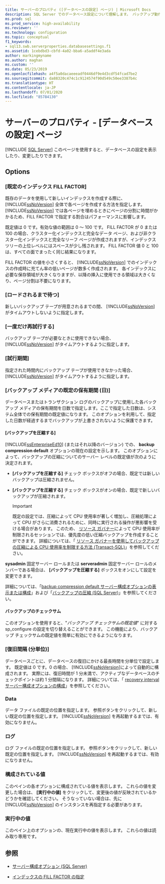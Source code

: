 ```yaml
---
title: サーバーのプロパティ ([データベースの設定] ページ) | Microsoft Docs
description: SQL Server でのデータベース設定について理解します。 バックアップ動作、FILL FACTOR、ファイルの場所、その他のプロパティを制御するためのオプションについて説明します。
ms.prod: sql
ms.prod_service: high-availability
ms.reviewer: ''
ms.technology: configuration
ms.topic: conceptual
f1_keywords:
- sql13.swb.serverproperties.databasesettings.f1
ms.assetid: 1cebdbd3-cbfd-4a02-bba6-a5addf4e3ada
author: markingmyname
ms.author: maghan
ms.custom: ''
ms.date: 05/23/2019
ms.openlocfilehash: a4f5a0dacaeeeadf0446df9e4d3cdf54fcad7be2
ms.sourcegitcommit: da88320c474c1c9124574f90d549c50ee3387b4c
ms.translationtype: HT
ms.contentlocale: ja-JP
ms.lasthandoff: 07/01/2020
ms.locfileid: "85784130"
---
```

# <a name="server-properties---database-settings-page"></a>サーバーのプロパティ - [データベースの設定] ページ

 [!INCLUDE [SQL Server](../../includes/applies-to-version/sqlserver.md)]
  このページを使用すると、データベースの設定を表示したり、変更したりできます。  
  
## <a name="options"></a>Options

### <a name="default-index-fill-factor"></a>[既定のインデックス FILL FACTOR]

既存のデータを使用して新しいインデックスを作成する際に、 [!INCLUDE[ssNoVersion](../../includes/ssnoversion-md.md)] 全体で各ページを作成する方法を指定します。 [!INCLUDE[ssNoVersion](../../includes/ssnoversion-md.md)] では各ページを埋めるときにページの分割に時間がかかるため、FILL FACTOR で指定する割合はパフォーマンスに影響します。
  
既定値は 0 です。有効な値の範囲は 0 ～ 100 です。 FILL FACTOR が 0 または 100 の場合、クラスター化インデックスと完全なデータ ページ、および非クラスター化インデックスと完全なリーフ ページが作成されますが、インデックス ツリーの上位レベルにはスペースが少し残されます。 FILL FACTOR 値 0 と 100 は、すべての面でまったく同じ結果になります。
  
FILL FACTOR の値を小さくすると、 [!INCLUDE[ssNoVersion](../../includes/ssnoversion-md.md)] でのインデックスの作成時に充てん率の低いページが数多く作成されます。 各インデックスに必要な保存領域が大きくなりますが、以降の挿入に使用できる領域は大きくなり、ページ分割は不要になります。
  
### <a name="wait-indefinitely"></a>[ロードされるまで待つ]

新しいバックアップ テープが用意されるまでの間、 [!INCLUDE[ssNoVersion](../../includes/ssnoversion-md.md)] がタイムアウトしないように指定します。  

### <a name="try-once"></a>[一度だけ再試行する]

バックアップ テープが必要なときに使用できない場合、 [!INCLUDE[ssNoVersion](../../includes/ssnoversion-md.md)] がタイムアウトするように指定します。

### <a name="try-for-minutes"></a>[試行期間]

指定された時間内にバックアップ テープが使用できなかった場合、 [!INCLUDE[ssNoVersion](../../includes/ssnoversion-md.md)] がタイムアウトするように指定します。  

### <a name="default-backup-media-retention-in-days"></a>[バックアップ メディアの既定の保有期間 (日)]

データベースまたはトランザクション ログのバックアップに使用した各バックアップ メディアの保有期間を日数で指定します。ここで指定した日数は、システム全体での保有期間の既定値になります。 このオプションを利用して、指定した日数が経過するまでバックアップが上書きされないように保護できます。  

#### <a name="compress-backup"></a>[バックアップを圧縮する]

[!INCLUDE[ssEnterpriseEd10](../../includes/ssenterpriseed10-md.md)] (またはそれ以降のバージョン) での、 **backup compression default** オプションの現在の設定を示します。 このオプションによって、バックアップの圧縮についてのサーバー レベルの既定値が次のように決定されます。

- **[バックアップを圧縮する]** チェック ボックスがオフの場合、既定では新しいバックアップは圧縮されません。

- **[バックアップを圧縮する]** チェック ボックスがオンの場合、既定で新しいバックアップが圧縮されます。
  
    > [!IMPORTANT]
    >  既定の設定では、圧縮によって CPU 使用率が著しく増加し、圧縮処理によって CPU がさらに消費されるために、同時に実行される操作が悪影響を受ける場合があります。 このため、 [リソース ガバナー](../../relational-databases/resource-governor/resource-governor.md)によって CPU 使用率が制限されるセッションでは、優先度の低い圧縮バックアップを作成することができます。 詳細については、「 [リソース ガバナーを使用してバックアップの圧縮による CPU 使用率を制限する方法 &#40;Transact-SQL&#41;](../../relational-databases/backup-restore/use-resource-governor-to-limit-cpu-usage-by-backup-compression-transact-sql.md)」を参照してください。
  
**sysadmin** 固定サーバー ロールまたは **serveradmin** 固定サーバー ロールのメンバーである場合は、 **[バックアップを圧縮する]** ボックスをオンにして設定を変更できます。  
  
詳細については、「[backup compression default サーバー構成オプションの表示または構成](../../database-engine/configure-windows/view-or-configure-the-backup-compression-default-server-configuration-option.md)」および「[バックアップの圧縮 &#40;SQL Server&#41;](../../relational-databases/backup-restore/backup-compression-sql-server.md)」を参照してください。  

#### <a name="backup-checksum"></a>バックアップのチェックサム

このオプションを使用すると、"*バックアップ チェックサムの既定値*" に対する sp_configure の設定を切り替えることができます。 この機能により、バックアップ チェックサムの既定値を簡単に有効にできるようになります。

### <a name="recovery-interval-minutes"></a>[復旧間隔 (分単位)]

データベースごとに、データベースの復旧にかける最長時間を分単位で設定します。 既定値は 0 です。0 の場合、 [!INCLUDE[ssNoVersion](../../includes/ssnoversion-md.md)]によって自動的に構成されます。 実際には、復旧時間が 1 分未満で、アクティブなデータベースのチェックポイントは約 1 分間隔になります。 詳細については、「 [recovery interval サーバー構成オプションの構成](../../database-engine/configure-windows/configure-the-recovery-interval-server-configuration-option.md)」を参照してください。  
  
### <a name="data"></a>Data

データ ファイルの既定の位置を指定します。 参照ボタンをクリックして、新しい既定の位置を指定します。 [!INCLUDE[ssNoVersion](../../includes/ssnoversion-md.md)] を再起動するまでは、有効になりません。  
  
### <a name="log"></a>ログ
  
ログ ファイルの既定の位置を指定します。 参照ボタンをクリックして、新しい既定の位置を指定します。 [!INCLUDE[ssNoVersion](../../includes/ssnoversion-md.md)] を再起動するまでは、有効になりません。  
  
### <a name="configured-values"></a>構成されている値

このペインの各オプションに構成されている値を表示します。 これらの値を変更した場合は、 **[実行中の値]** をクリックして、変更後の値が反映されているかどうかを確認してください。 そうなっていない場合は、先に [!INCLUDE[ssNoVersion](../../includes/ssnoversion-md.md)] のインスタンスを再指定する必要があります。  
  
### <a name="running-values"></a>実行中の値

このペイン上のオプションの、現在実行中の値を表示します。 これらの値は読み取り専用です。  
  
## <a name="see-also"></a>参照

- [サーバー構成オプション &#40;SQL Server&#41;](../../database-engine/configure-windows/server-configuration-options-sql-server.md)

- [インデックスの FILL FACTOR の指定](../../relational-databases/indexes/specify-fill-factor-for-an-index.md)
